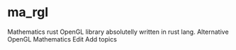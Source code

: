 # ma_rgl

Mathematics rust OpenGL library absolutelly written in rust lang. Alternative OpenGL Mathematics Edit
Add topics

